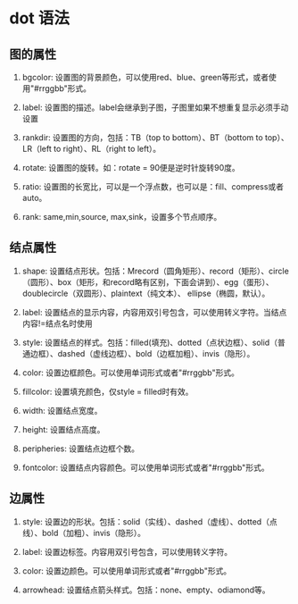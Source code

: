 # dot 语法

## 图的属性
1. bgcolor: 设置图的背景颜色，可以使用red、blue、green等形式，或者使用"#rrggbb"形式。

2. label: 设置图的描述。label会继承到子图，子图里如果不想重复显示必须手动设置

3. rankdir: 设置图的方向，包括：TB（top to bottom）、BT（bottom to top）、LR（left to right）、RL（right to left）。

4. rotate: 设置图的旋转。如：rotate = 90便是逆时针旋转90度。

5. ratio: 设置图的长宽比，可以是一个浮点数，也可以是：fill、compress或者auto。

6. rank: same,min,source, max,sink，设置多个节点顺序。

## 结点属性
1. shape: 设置结点形状。包括：Mrecord（圆角矩形）、record（矩形）、circle（圆形）、box（矩形，和record略有区别，下面会讲到）、egg（蛋形）、doublecircle（双圆形）、plaintext（纯文本）、 ellipse（椭圆，默认）。

2. label: 设置结点的显示内容，内容用双引号包含，可以使用转义字符。当结点内容!=结点名时使用

3. style: 设置结点的样式。包括：filled(填充)、dotted（点状边框）、solid（普通边框）、dashed（虚线边框）、bold（边框加粗）、invis（隐形）。

4. color: 设置边框颜色。可以使用单词形式或者"#rrggbb"形式。

5. fillcolor: 设置填充颜色，仅style = filled时有效。

6. width: 设置结点宽度。

7. height: 设置结点高度。

8. peripheries: 设置结点边框个数。

9. fontcolor: 设置结点内容颜色。可以使用单词形式或者"#rrggbb"形式。

## 边属性
1. style: 设置边的形状。包括：solid（实线）、dashed（虚线）、dotted（点线）、bold（加粗）、invis（隐形）。

2. label: 设置边标签。内容用双引号包含，可以使用转义字符。

3. color: 设置边颜色。可以使用单词形式或者"#rrggbb"形式。

4. arrowhead: 设置结点箭头样式。包括：none、empty、odiamond等。

